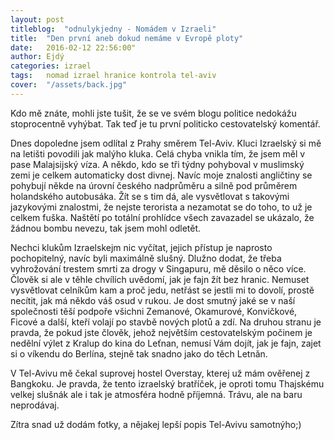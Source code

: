 ```yaml
---
layout: post
titleblog:  "odnulykjedny - Nomádem v Izraeli"
title:  "Den první aneb dokud nemáme v Evropě ploty"
date:   2016-02-12 22:56:00"
author: Ejdý
categories: izrael
tags:	nomad izrael hranice kontrola tel-aviv
cover:  "/assets/back.jpg"
---
```


Kdo mě znáte, mohli jste tušit, že se ve svém blogu politice nedokážu stoprocentně vyhýbat. Tak teď je tu první politicko cestovatelský komentář.

Dnes dopoledne jsem odlítal z Prahy směrem Tel-Aviv. Kluci Izraelský si mě na letišti povodili jak malýho kluka. Celá chyba vnikla tím, že jsem měl v pase Malajsijský víza. A někdo, kdo se tři týdny pohyboval v muslimský zemi je celkem automaticky dost divnej. Navíc moje znalosti angličtiny se pohybují někde na úrovní českého nadprůměru a silně pod průměrem holandského autobusáka. Žít se s tim dá, ale vysvětlovat s takovými jazykovými znalostmi, že nejste terorista a nezamotat se do toho, to už je celkem fuška. Naštětí po totální prohlídce všech zavazadel se ukázalo, že žádnou bombu nevezu, tak jsem mohl odletět.

Nechci klukům Izraelskejm nic vyčítat, jejich přístup je naprosto pochopitelný, navíc byli maximálně slušný. Dlužno dodat, že třeba vyhrožování trestem smrti za drogy v Singapuru, mě děsilo o něco více. Člověk si ale v těhle chvílích uvědomí, jak je fajn žít bez hranic. Nemuset vysvětlovat celníkům kam a proč jedu, netřást se jestli mi to dovolí, prostě necítit, jak má někdo váš osud v rukou. Je dost smutný jaké se v naší společnosti těší podpoře všichni Zemanové, Okamurové, Konvičkové, Ficové a další, kteří volají po stavbě nových plotů a zdí. Na druhou stranu je pravda, že pokud jste člověk, jehož největším cestovatelským počinem je nedělní výlet z Kralup do kina do Leťnan, nemusí Vám dojít, jak je fajn, zajet si o víkendu do Berlína, stejně tak snadno jako do těch Letnǎn.  

V Tel-Avivu mě čekal suprovej hostel Overstay, kterej už mám ověřenej z Bangkoku. Je pravda, že tento izraelský bratříček, je oproti tomu Thajskému velkej slušnák ale i tak je atmosféra hodně příjemná. Trávu, ale na baru neprodávaj.

Zítra snad už dodám fotky, a nějakej lepší popis Tel-Avivu samotnýho;)
